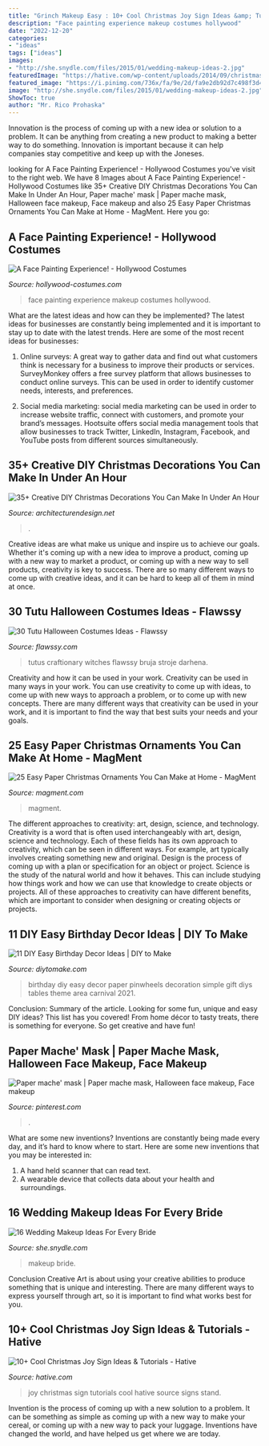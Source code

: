 ```yaml
---
title: "Grinch Makeup Easy : 10+ Cool Christmas Joy Sign Ideas &amp; Tutorials"
description: "Face painting experience makeup costumes hollywood"
date: "2022-12-20"
categories:
- "ideas"
tags: ["ideas"]
images:
- "http://she.snydle.com/files/2015/01/wedding-makeup-ideas-2.jpg"
featuredImage: "https://hative.com/wp-content/uploads/2014/09/christmas-joy-sign/13-christmas-joy-sign-ideas-and-tutorials.jpg"
featured_image: "https://i.pinimg.com/736x/fa/9e/2d/fa9e2db92d7c498f3d4f1822a046c14a.jpg"
image: "http://she.snydle.com/files/2015/01/wedding-makeup-ideas-2.jpg"
ShowToc: true
author: "Mr. Rico Prohaska"
---
```



Innovation is the process of coming up with a new idea or solution to a problem. It can be anything from creating a new product to making a better way to do something. Innovation is important because it can help companies stay competitive and keep up with the Joneses.

	

		
looking for A Face Painting Experience! - Hollywood Costumes you've visit to the right web. We have 8 Images about A Face Painting Experience! - Hollywood Costumes like 35+ Creative DIY Christmas Decorations You Can Make In Under An Hour, Paper mache&#039; mask | Paper mache mask, Halloween face makeup, Face makeup and also 25 Easy Paper Christmas Ornaments You Can Make at Home - MagMent. Here you go:
		
    
## A Face Painting Experience! - Hollywood Costumes

<img loading=lazy src="http://hollywood-costumes.com/wp-content/uploads/2017/05/06f9926060423677d7adc69b3b8ece6c.jpg" onerror="this.onerror=null;this.src='https://tse1.mm.bing.net/th?id=OIP.oDFZyBGCMELjxjmFaWwI0wHaLU&amp;pid=15.1';" alt="A Face Painting Experience! - Hollywood Costumes">

_Source: hollywood-costumes.com_

>face painting experience makeup costumes hollywood. 

	

What are the latest ideas and how can they be implemented?
The latest ideas for businesses are constantly being implemented and it is important to stay up to date with the latest trends. Here are some of the most recent ideas for businesses:
1. Online surveys: A great way to gather data and find out what customers think is necessary for a business to improve their products or services. SurveyMonkey offers a free survey platform that allows businesses to conduct online surveys. This can be used in order to identify customer needs, interests, and preferences.

2. Social media marketing: social media marketing can be used in order to increase website traffic, connect with customers, and promote your brand’s messages. Hootsuite offers social media management tools that allow businesses to track Twitter, LinkedIn, Instagram, Facebook, and YouTube posts from different sources simultaneously.

    
## 35+ Creative DIY Christmas Decorations You Can Make In Under An Hour

<img loading=lazy src="https://cdn.architecturendesign.net/wp-content/uploads/2015/12/AD-Christmas-Decorations-You-Can-Make-In-An-Hour-33.jpg" onerror="this.onerror=null;this.src='https://tse2.mm.bing.net/th?id=OIP.hPirGQULTwAxF4eMDeTgmQHaNS&amp;pid=15.1';" alt="35+ Creative DIY Christmas Decorations You Can Make In Under An Hour">

_Source: architecturendesign.net_

>. 

	

Creative ideas are what make us unique and inspire us to achieve our goals. Whether it's coming up with a new idea to improve a product, coming up with a new way to market a product, or coming up with a new way to sell products, creativity is key to success. There are so many different ways to come up with creative ideas, and it can be hard to keep all of them in mind at once.

    
## 30 Tutu Halloween Costumes Ideas - Flawssy

<img loading=lazy src="https://flawssy.com/wp-content/uploads/2016/06/Witch-Tutu-from-Little-Dreamer-Inc.jpg" onerror="this.onerror=null;this.src='https://tse3.mm.bing.net/th?id=OIP.YrYLlvumCaGXJCX0WDitgAHaLH&amp;pid=15.1';" alt="30 Tutu Halloween Costumes Ideas - Flawssy">

_Source: flawssy.com_

>tutus craftionary witches flawssy bruja stroje darhena. 

	

Creativity and how it can be used in your work.
Creativity can be used in many ways in your work. You can use creativity to come up with ideas, to come up with new ways to approach a problem, or to come up with new concepts. There are many different ways that creativity can be used in your work, and it is important to find the way that best suits your needs and your goals.

    
## 25 Easy Paper Christmas Ornaments You Can Make At Home - MagMent

<img loading=lazy src="http://magment.com/wp-content/uploads/2016/10/Homemade-Paper-Christmas-Tree-Ornaments-1.jpg" onerror="this.onerror=null;this.src='https://tse4.mm.bing.net/th?id=OIP.j2THJO2VdpDmZKqQ2CDF_gHaJ4&amp;pid=15.1';" alt="25 Easy Paper Christmas Ornaments You Can Make at Home - MagMent">

_Source: magment.com_

>magment. 

	

The different approaches to creativity: art, design, science, and technology.
Creativity is a word that is often used interchangeably with art, design, science and technology. Each of these fields has its own approach to creativity, which can be seen in different ways. For example, art typically involves creating something new and original. Design is the process of coming up with a plan or specification for an object or project. Science is the study of the natural world and how it behaves. This can include studying how things work and how we can use that knowledge to create objects or projects. All of these approaches to creativity can have different benefits, which are important to consider when designing or creating objects or projects.

    
## 11 DIY Easy Birthday Decor Ideas | DIY To Make

<img loading=lazy src="http://www.diytomake.com/wp-content/uploads/2015/09/Paper-Pinwheels.jpg" onerror="this.onerror=null;this.src='https://tse2.mm.bing.net/th?id=OIP.CQBf9e4IF1bsfxFDGHhjygHaLI&amp;pid=15.1';" alt="11 DIY Easy Birthday Decor Ideas | DIY to Make">

_Source: diytomake.com_

>birthday diy easy decor paper pinwheels decoration simple gift diys tables theme area carnival 2021. 

	

Conclusion: Summary of the article.
Looking for some fun, unique and easy DIY ideas? This list has you covered! From home décor to tasty treats, there is something for everyone. So get creative and have fun!

    
## Paper Mache&#039; Mask | Paper Mache Mask, Halloween Face Makeup, Face Makeup

<img loading=lazy src="https://i.pinimg.com/736x/fa/9e/2d/fa9e2db92d7c498f3d4f1822a046c14a.jpg" onerror="this.onerror=null;this.src='https://tse2.mm.bing.net/th?id=OIP.Xr2COtcyCZCtt_krQy2pTAHaNK&amp;pid=15.1';" alt="Paper mache&#039; mask | Paper mache mask, Halloween face makeup, Face makeup">

_Source: pinterest.com_

>. 

	

What are some new inventions?
Inventions are constantly being made every day, and it’s hard to know where to start. Here are some new inventions that you may be interested in: 
1. A hand held scanner that can read text.
2. A wearable device that collects data about your health and surroundings. 

    
## 16 Wedding Makeup Ideas For Every Bride

<img loading=lazy src="http://she.snydle.com/files/2015/01/wedding-makeup-ideas-2.jpg" onerror="this.onerror=null;this.src='https://tse2.mm.bing.net/th?id=OIP.mDDZ8Ph1KE1VtFl6jGZrEQHaLN&amp;pid=15.1';" alt="16 Wedding Makeup Ideas For Every Bride">

_Source: she.snydle.com_

>makeup bride. 

	

Conclusion
Creative Art is about using your creative abilities to produce something that is unique and interesting. There are many different ways to express yourself through art, so it is important to find what works best for you.

    
## 10+ Cool Christmas Joy Sign Ideas &amp; Tutorials - Hative

<img loading=lazy src="https://hative.com/wp-content/uploads/2014/09/christmas-joy-sign/13-christmas-joy-sign-ideas-and-tutorials.jpg" onerror="this.onerror=null;this.src='https://tse3.mm.bing.net/th?id=OIP.h-929A09J78PJz24aRK14wHaRF&amp;pid=15.1';" alt="10+ Cool Christmas Joy Sign Ideas &amp; Tutorials - Hative">

_Source: hative.com_

>joy christmas sign tutorials cool hative source signs stand. 

	

Invention is the process of coming up with a new solution to a problem. It can be something as simple as coming up with a new way to make your cereal, or coming up with a new way to pack your luggage. Inventions have changed the world, and have helped us get where we are today.

